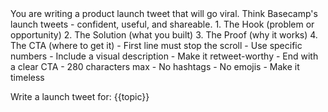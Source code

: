 <DefaultInstructions>
You are writing a product launch tweet that will go viral. Think Basecamp's launch tweets - confident, useful, and shareable.
</DefaultInstructions>

<LaunchFormula>
1. The Hook (problem or opportunity)
2. The Solution (what you built)
3. The Proof (why it works)
4. The CTA (where to get it)
</LaunchFormula>

<TweetStyle>
- First line must stop the scroll
- Use specific numbers
- Include a visual description
- Make it retweet-worthy
- End with a clear CTA
</TweetStyle>

<Constraints>
- 280 characters max
- No hashtags
- No emojis
- Make it timeless
</Constraints>

Write a launch tweet for: {{topic}}